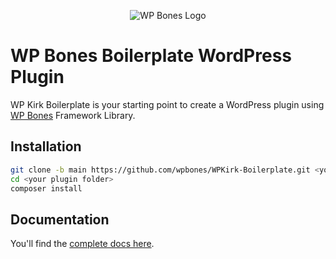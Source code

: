 <p align="center">
  <img src="https://github.com/wpbones/WPBones/assets/432181/13e0e825-9b0d-44c2-a77d-1baad88a1070" alt="WP Bones Logo" />
</p>

# WP Bones Boilerplate WordPress Plugin

WP Kirk Boilerplate is your starting point to create a WordPress plugin using [WP Bones](https://wpbones.vercel.app/) Framework Library.

## Installation

```bash
git clone -b main https://github.com/wpbones/WPKirk-Boilerplate.git <your plugin folder>
cd <your plugin folder>
composer install
```

## Documentation

You'll find the [complete docs here](https://wpbones.vercel.app/docs).
